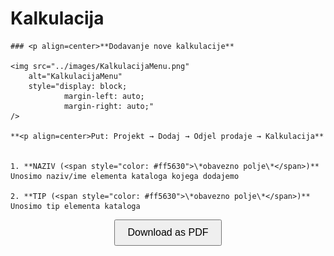 # Kalkulacija  
<div id="content">

    ### <p align=center>**Dodavanje nove kalkulacije**  

    <img src="../images/KalkulacijaMenu.png"
        alt="KalkulacijaMenu"
        style="display: block;
                margin-left: auto;
                margin-right: auto;" 
    />

    **<p align=center>Put: Projekt → Dodaj → Odjel prodaje → Kalkulacija**  


    1. **NAZIV (<span style="color: #ff5630">\*obavezno polje\*</span>)**   
    Unosimo naziv/ime elementa kataloga kojega dodajemo

    2. **TIP (<span style="color: #ff5630">\*obavezno polje\*</span>)**      
    Unosimo tip elementa kataloga

</div>
<!-- Add this button to download the page as PDF -->
<div align="center">
    <button id="downloadPDF" style="font-size:16px; padding:10px 20px; cursor:pointer;">Download as PDF</button>
</div>

<!-- Include html2pdf.js library -->
<script src="https://cdnjs.cloudflare.com/ajax/libs/html2pdf.js/0.9.2/html2pdf.bundle.min.js"></script>

<!-- Add JavaScript to generate PDF -->
<script>
        document.getElementById('downloadPDF').addEventListener('click', function() {
            var element = document.getElementById('content'); // Specify the element to convert to PDF
            html2pdf()
                .from(element)
                .save();
        });
</script>

<br></br><br></br>
